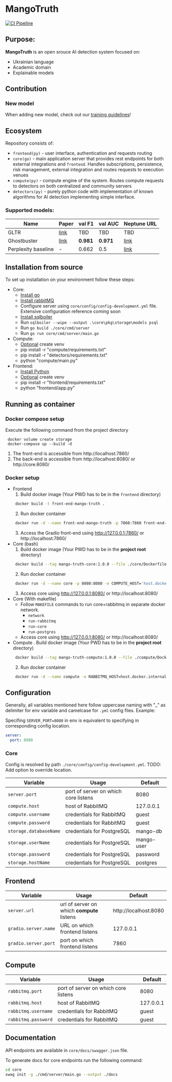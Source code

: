 # MangoTruth

[![CI Pipeline](https://github.com/anakib1/MangoTruth/actions/workflows/ci.yml/badge.svg)](https://github.com/anakib1/MangoTruth/actions/workflows/ci.yml)

## Purpose:

**MangoTruth** is an open srouce AI detection system focused on:

- Ukrainian language
- Academic domain
- Explainable models

## Contribution

### New model

When adding new model, check out our [training guidelines](docs/training.md)!

## Ecosystem

Repository consists of:

- `frontend(py)` - user interface, authentication and requests routing
- `core(go)` - main application server that provides rest endpoints for both external integrations and `frontend`.
  Handles subscriptions, persistence, risk management, external integration and routes requests to execution venues
- `compute(py)` - compute engine of the system. Routes compute requests to detectors on both centralized and community
  servers
- `detectors(py)` - purely python code with implementation of known algorithms for AI detection implementing simple
  interface.

### Supported models:

| Name                | Paper                                    | val F1    | val AUC   | Neptune URL                                                                                                                                                                                             |
|---------------------|------------------------------------------|-----------|-----------|---------------------------------------------------------------------------------------------------------------------------------------------------------------------------------------------------------|
| GLTR                | [link](https://arxiv.org/pdf/1906.04043) | TBD       | TBD       | TBD                                                                                                                                                                                                     |
| Ghostbuster         | [link](https://arxiv.org/pdf/2305.15047) | **0.981** | **0.971** | [link](https://app.neptune.ai/o/mango/org/mango-truth/runs/details?viewId=standard-view&detailsTab=dashboard&dashboardId=Classification-report-9d8592d6-b5d9-47fa-ae63-75ee2b9e3439&shortId=MNGTRTH-23) |
| Perplexity baseline | -                                        | 0.662     | 0.5       | [link](https://app.neptune.ai/o/mango/org/mango-truth/runs/details?viewId=standard-view&detailsTab=dashboard&dashboardId=Classification-report-9d8592d6-b5d9-47fa-ae63-75ee2b9e3439&shortId=MNGTRTH-29) |

## Installation from source

To set up installation on your environment follow these steps:

- Core:
    - [Install go](https://go.dev/doc/install)
    - [Install rabbitMQ](https://www.rabbitmq.com/docs/download)
    - Configure server using `core/config/config-development.yml` file. Extensive configuration reference coming soon
    - [Install sqlboiler](https://github.com/volatiletech/sqlboiler)
    - Run `sqlboiler --wipe --output .\core\pkg\storage\models psql`
    - Run `go build ./core/cmd/server`
    - Run `go run core/cmd/server/main.go`
- Compute:
    - [Optional](https://docs.python.org/3/library/venv.html) create venv
    - pip install -r "compute/requirements.txt"
    - pip install -r "detectors/requirements.txt"
    - python "compute/main.py"
- Frontend:
    - [Install Python](https://www.python.org/downloads/release/python-3100/)
    - [Optional](https://docs.python.org/3/library/venv.html) create venv
    - pip install -r "frontend/requirements.txt"
    - python "frontend/app.py"

## Running as container

### Docker compose setup

Execute the following command from the project directory

```
 docker volume create storage
 docker-compose up --build -d
```

1) The front-end is accessible from http://localhost:7860/
2) The back-end is accessible from http://localhost:8080/ or http://core:8080/

### Docker setup

- Frontend
    1. Build docker image (Your PWD has to be in the `frontend` directory)
    ```bash
     docker build -t front-end-mango-truth .
    ```
    2. Run docker container
    ```bash
     docker run -d --name front-end-mango-truth -p 7860:7860 front-end-mango-truth 
    ```
    3. Access the Gradio front-end using http://127.0.0.1:7860/ or http://localhost:7860/
- Core (bash)
    1. Build docker image (Your PWD has to be in the **project root** directory)
    ```bash
     docker build --tag mango-truth-core:1.0.0 --file ./core/Dockerfile .
    ```
    2. Run docker container
    ```bash
     docker run -d --name core -p 8080:8080 -e COMPUTE_HOST='host.docker.internal' mango-truth-core:1.0.0
    ```
    3. Access core using http://127.0.0.1:8080/ or http://localhost:8080/
- Core (With makefile)
    - Follow `MAKEFILE` commands to run core+rabbitmq in separate docker network.
        - `network`
        - `run-rabbitmq`
        - `run-core`
        - `run-postgres`
    - Access core using http://127.0.0.1:8080/ or http://localhost:8080/
- Compute
  . Build docker image (Your PWD has to be in the **project root** directory)
    ```bash
     docker build --tag mango-truth-compute:1.0.0 --file ./compute/Dockerfile .
    ```
    2. Run docker container
    ```bash
     docker run -d --name compute -e RABBITMQ_HOST=host.docker.internal mango-truth-compute:1.0.0
    ```  

## Configuration

Generally, all variables mentioned here follow uppercase naming with "_" as delimiter for env variable and camelcase for
`.yml` config
files. Example:

Specifing `SERVER_PORT=8080` in env is equivalent to specifying in corresponding config location.

```yaml
server:
  port: 8080
```

### Core

Config is resolved by path `./core/config/config-development.yml`. TODO: Add option to override location.

| Variable               | Usage                                | Default    |
|------------------------|--------------------------------------|------------|
| `server.port`          | port of server on which core listens | 8080       |
| `compute.host`         | host of RabbitMQ                     | 127.0.0.1  |
| `compute.username`     | credentials for RabbitMQ             | guest      |
| `compute.password`     | credentials for RabbitMQ             | guest      |
| `storage.databaseName` | credentials for PostgreSQL           | mango-db   |
| `storage.userName`     | credentials for PostgreSQL           | mango-user |
| `storage.password`     | credentials for PostgreSQL           | password   |
| `storage.hostName`     | credentials for PostgreSQL           | postgres   |

## Frontend

| Variable             | Usage                                      | Default               |
|----------------------|--------------------------------------------|-----------------------|
| `server.url`         | url of server on which **compute** listens | http://localhost:8080 |
| `gradio.server.name` | URL on which frontend listens              | 127.0.0.1             |
| `gradio.server.port` | port on which frontend listens             | 7860                  |

## Compute

| Variable            | Usage                                | Default   |
|---------------------|--------------------------------------|-----------|
| `rabbitmq.port`     | port of server on which core listens | 8080      |
| `rabbitmq.host`     | host of RabbitMQ                     | 127.0.0.1 |
| `rabbitmq.username` | credentials for RabbitMQ             | guest     |
| `rabbitmq.password` | credentials for RabbitMQ             | guest     |

## Documentation

API endpoints are available in `core/docs/swagger.json` file.

To generate docs for core endpoints run the following command:

```bash 
cd core 
swag init -g ./cmd/server/main.go --output ./docs
```
